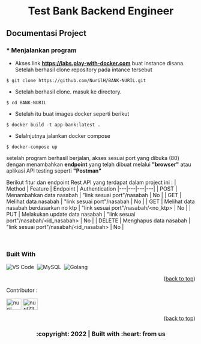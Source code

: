 <div id="top"></div>

  <h1 align="center">Test Bank Backend Engineer</h1>

</div>

<!-- DOCUMENTATION PROJECT -->
## Documentasi Project

### * Menjalankan program
- Akses link <b> https://labs.play-with-docker.com</b> buat instance disana. Setelah berhasil clone repository pada intance tersebut
```
$ git clone https://github.com/NurilH/BANK-NURIL.git
```
- Setelah berhasil clone. masuk ke directory.
```
$ cd BANK-NURIL
```
- Setelah itu buat images docker seperti berikut
```
$ docker build -t app-bank:latest .
```
- Selalnjutnya jalankan docker compose
```
$ docker-compose up
```

  setelah program berhasil berjalan, akses sesuai port yang dibuka (80) dengan menambahkan <b>endpoint</b> yang telah dibuat melalui <b>"browser"</b> atau aplikasi API testing seperti <b>"Postman"</b>
<br/>

Berikut fitur dan endpoint Rest API yang terdapat dalam project ini :
| Method | Feature | Endpoint | Authentication
|---|---|---|---|
| POST | Menambahkan data nasabah | "link sesuai port"/nasabah | No |
| GET | Melihat data nasabah | "link sesuai port"/nasabah | No |
| GET | Melihat data nasabah berdasarkan no ktp | "link sesuai port"/nasabah/<no_ktp> | No |
| PUT | Melakukan update data nasabah | "link sesuai port"/nasabah/<id_nasabah> | No |
| DELETE | Menghapus data nasabah | "link sesuai port"/nasabah/<id_nasabah> | No |



<br/>
 
### Built With

![VS Code](https://img.shields.io/badge/-Visual%20Studio%20Code-05122A?style=flat&logo=visual-studio-code&logoColor=FFFFFF)&nbsp;
![MySQL](https://img.shields.io/badge/-MySQL-05122A?style=flat&logo=mysql&logoColor=FFFFFF)&nbsp;
![Golang](https://img.shields.io/badge/-Golang-05122A?style=flat&logo=go&logoColor=FFFFFF)&nbsp;

<p align="right">(<a href="#top">back to top</a>)</p>

Contributor :
<br>
<p align="left">
    <a href="https://www.linkedin.com/in/nuril-huda-87b279214/" target="blank"><img align="center"
            src="https://raw.githubusercontent.com/rahuldkjain/github-profile-readme-generator/master/src/images/icons/Social/linked-in-alt.svg"
            alt="nuril huda" height="30" width="40" /></a>
    <a href="https://www.hackerrank.com/nurilhuda7337" target="blank"><img align="center"
            src="https://raw.githubusercontent.com/rahuldkjain/github-profile-readme-generator/master/src/images/icons/Social/hackerrank.svg"
            alt="nuril7337" height="30" width="40" /></a>
</p>

<p align="right">(<a href="#top">back to top</a>)</p>
<h3>
<p align="center">:copyright: 2022 | Built with :heart: from us</p>
</h3>
<!-- end -->
